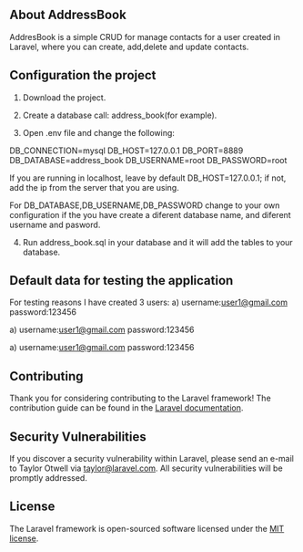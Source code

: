 

## About AddressBook

AddresBook is a simple CRUD for manage contacts for a user created in Laravel, where you can create, add,delete and update contacts.


## Configuration the project

1) Download the project.

2) Create a database call: address_book(for example).

3) Open .env file and change the following:

DB_CONNECTION=mysql
DB_HOST=127.0.0.1
DB_PORT=8889
DB_DATABASE=address_book
DB_USERNAME=root
DB_PASSWORD=root

If you are running in localhost, leave by default DB_HOST=127.0.0.1; if not, add the ip from the server that you are using.

For DB_DATABASE,DB_USERNAME,DB_PASSWORD change to your own configuration if the you have create a diferent database name, and diferent username and pasword.

4) Run address_book.sql in your database and it will add the tables to your database.

## Default data for testing the application
For testing reasons I have created 3 users:
a) username:user1@gmail.com
   password:123456

a) username:user1@gmail.com
   password:123456

a) username:user1@gmail.com
   password:123456
## Contributing

Thank you for considering contributing to the Laravel framework! The contribution guide can be found in the [Laravel documentation](https://laravel.com/docs/contributions).

## Security Vulnerabilities

If you discover a security vulnerability within Laravel, please send an e-mail to Taylor Otwell via [taylor@laravel.com](mailto:taylor@laravel.com). All security vulnerabilities will be promptly addressed.

## License

The Laravel framework is open-sourced software licensed under the [MIT license](https://opensource.org/licenses/MIT).

